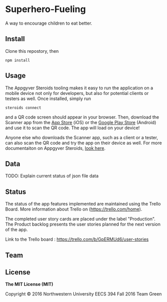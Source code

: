 # Superhero-Fueling
A way to encourage children to eat better.

## Install

Clone this repostory, then

	npm install

## Usage

The Appgyver Steroids tooling makes it easy to run the application on a mobile device not only for developers, but also for potential clients or testers as well. Once installed, simply run

	steroids connect
	
and a QR code screen should appear in your browser. Then, download the Scanner app from the [App Store](https://itunes.apple.com/us/app/appgyver-scanner/id575076515?mt=8) (iOS) or the [Google Play Store](https://play.google.com/store/apps/details?id=com.appgyver.freshandroid&hl=en) (Android) and use it to scan the QR code. The app will load on your device!

Anyone else who downloads the Scanner app, such as a client or a tester, can also scan the QR code and try the app on their device as well. For more documentaiton on Appgyver Steroids, [look here](https://play.google.com/store/apps/details?id=com.appgyver.freshandroid&hl=en).

## Data

TODO: Explain current status of json file data

## Status

The status of the app features implemented are maintained using the Trello Board. More information about Trello on (https://trello.com/home).

The completed user story cards are placed under the label "Production". The Product backlog presents the user stories planned for the next version of the app.

Link to the Trello board : https://trello.com/b/GpERMUd6/user-stories

## Team

## License

**The MIT License (MIT)**

Copyright &copy; 2016 Northwestern University EECS 394 Fall 2016 Team Green